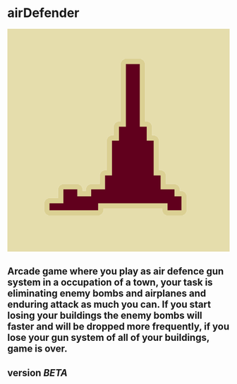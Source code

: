 
# airDefender
<p align="center">
  


<img src="Assets/Sprites/AirRaid.png"/>

Arcade game where you play as air defence gun system in a occupation of a town, your task is eliminating enemy bombs and airplanes and enduring attack as much you can. If you start losing your buildings the enemy bombs will faster and will be dropped more frequently, if you lose your gun system of all of your buildings, game is over.
-------
version *BETA*
-------

</p>


